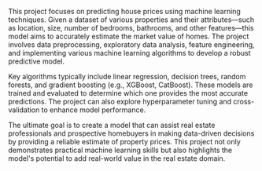 This project focuses on predicting house prices using machine learning techniques. Given a dataset of various properties and their attributes—such as location, size, number of bedrooms, bathrooms, and other features—this model aims to accurately estimate the market value of homes. The project involves data preprocessing, exploratory data analysis, feature engineering, and implementing various machine learning algorithms to develop a robust predictive model.

Key algorithms typically include linear regression, decision trees, random forests, and gradient boosting (e.g., XGBoost, CatBoost). These models are trained and evaluated to determine which one provides the most accurate predictions. The project can also explore hyperparameter tuning and cross-validation to enhance model performance.

The ultimate goal is to create a model that can assist real estate professionals and prospective homebuyers in making data-driven decisions by providing a reliable estimate of property prices. This project not only demonstrates practical machine learning skills but also highlights the model's potential to add real-world value in the real estate domain.
